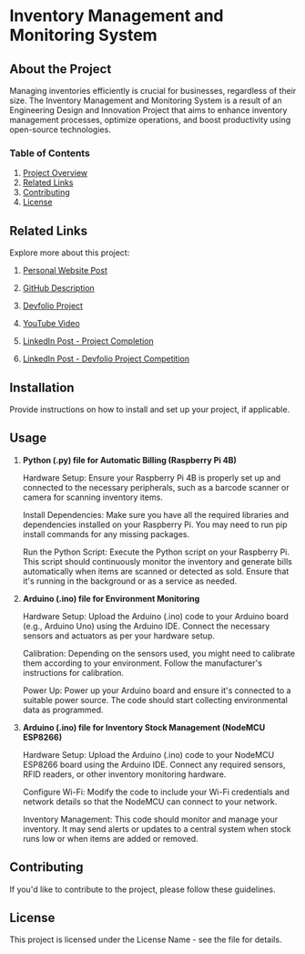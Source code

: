 # Inventory Management and Monitoring System


## About the Project

Managing inventories efficiently is crucial for businesses, regardless of their size. The Inventory Management and Monitoring System is a result of an Engineering Design and Innovation Project that aims to enhance inventory management processes, optimize operations, and boost productivity using open-source technologies.

### Table of Contents

1. [Project Overview](#about-the-project)
2. [Related Links](#related-links)
3. [Contributing](#contributing)
4. [License](#license)

## Related Links

Explore more about this project:

1. [Personal Website Post](https://samael.vercel.app/posts/inventory-system)
   
2. [GitHub Description](https://github.com/Samael3003/Inventory-Management-System)

3. [Devfolio Project](https://devfolio.co/projects/inventory-management-and-monitoring-system-a2c0)

4. [YouTube Video](https://youtu.be/C4nSL6YLiXg)

5. [LinkedIn Post - Project Completion](https://www.linkedin.com/posts/sahil-sawant-its-31aug_ediproject-engineeringdesign-innovation-activity-7065776960165023744-QG0G?utm_source=share&utm_medium=member_desktop)

6. [LinkedIn Post - Devfolio Project Competition](https://www.linkedin.com/feed/update/urn:li:activity:7099081392419995648/?updateEntityUrn=urn%3Ali%3Afs_updateV2%3A%28urn%3Ali%3Aactivity%3A7099081392419995648%2CFEED_DETAIL%2CEMPTY%2CDEFAULT%2Cfalse%29)

## Installation

Provide instructions on how to install and set up your project, if applicable.

## Usage

1. **Python (.py) file for Automatic Billing (Raspberry Pi 4B)**

    Hardware Setup: Ensure your Raspberry Pi 4B is properly set up and connected to the necessary peripherals, such as a barcode scanner or camera for scanning inventory items.

    Install Dependencies: Make sure you have all the required libraries and dependencies installed on your Raspberry Pi. You may need to run pip install commands for any missing packages.

    Run the Python Script: Execute the Python script on your Raspberry Pi. This script should continuously monitor the inventory and generate bills automatically when items are scanned or detected as sold. Ensure that it's running in the background or as a service as needed.

2. **Arduino (.ino) file for Environment Monitoring**

    Hardware Setup: Upload the Arduino (.ino) code to your Arduino board (e.g., Arduino Uno) using the Arduino IDE. Connect the necessary sensors and actuators as per your hardware setup.

    Calibration: Depending on the sensors used, you might need to calibrate them according to your environment. Follow the manufacturer's instructions for calibration.

    Power Up: Power up your Arduino board and ensure it's connected to a suitable power source. The code should start collecting environmental data as programmed.

3. **Arduino (.ino) file for Inventory Stock Management (NodeMCU ESP8266)**

    Hardware Setup: Upload the Arduino (.ino) code to your NodeMCU ESP8266 board using the Arduino IDE. Connect any required sensors, RFID readers, or other inventory monitoring hardware.

    Configure Wi-Fi: Modify the code to include your Wi-Fi credentials and network details so that the NodeMCU can connect to your network.

    Inventory Management: This code should monitor and manage your inventory. It may send alerts or updates to a central system when stock runs low or when items are added or removed.

## Contributing

If you'd like to contribute to the project, please follow these guidelines.

## License

This project is licensed under the License Name - see the file for details.

